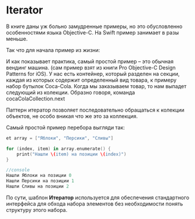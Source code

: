 # Iterator

В книге даны уж больно замудренные примеры, но это обусловленно особенностями языка Objective-C. На Swift пример занимает в разы меньше.

Так что для начала пример из жизни:

И как показывает практика, самый простой пример – это обычная вендинг машина. (сам пример взят из книги Pro Objective-C Design Patterns for iOS). У нас есть контейнер, который разделен на секции, каждая из которых содержит определенный вид товара, к примеру набор бутылок Coca-Cola. Когда мы заказываем товар, то нам выпадет следующий из колекции. Образно говоря, команда cocaColaCollection.next

Паттерн итератор позволяет последовательно обращаться к колекции объектов, не особо вникая что же это за коллекция.

Самый простой пример перебора выгляди так:
```Swift
et array = ["Яблоки", "Персики", "Сливы"]

for (index, item) in array.enumerate() {
	print("Нашли \(item) на позиции \(index)")
}

//console
Нашли Яблоки на позиции 0
Нашли Персики на позиции 1
Нашли Сливы на позиции 2
```
По сути, шаблон **Итератор** используется для обеспечения стандартного интерфейса для обхода набора элементов без необходимости понять структуру этого набора.

